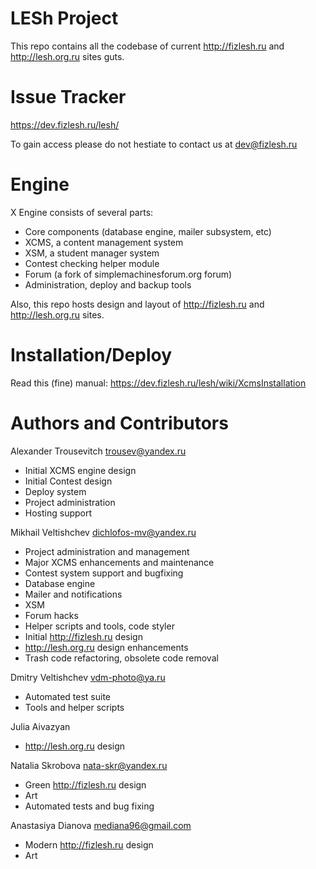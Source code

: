 LESh Project
============
This repo contains all the codebase of current http://fizlesh.ru and
http://lesh.org.ru sites guts.

Issue Tracker
=============
https://dev.fizlesh.ru/lesh/

To gain access please do not hestiate to contact us at dev@fizlesh.ru

Engine
=============
X Engine consists of several parts:

* Core components (database engine, mailer subsystem, etc)
* XCMS, a content management system
* XSM, a student manager system
* Contest checking helper module
* Forum (a fork of simplemachinesforum.org forum)
* Administration, deploy and backup tools

Also, this repo hosts design and layout of
http://fizlesh.ru and http://lesh.org.ru sites.

Installation/Deploy
===================
Read this (fine) manual:
https://dev.fizlesh.ru/lesh/wiki/XcmsInstallation

Authors and Contributors
========================
Alexander Trousevitch <trousev@yandex.ru>
* Initial XCMS engine design
* Initial Contest design
* Deploy system
* Project administration
* Hosting support

Mikhail Veltishchev <dichlofos-mv@yandex.ru>
* Project administration and management
* Major XCMS enhancements and maintenance
* Contest system support and bugfixing
* Database engine
* Mailer and notifications
* XSM
* Forum hacks
* Helper scripts and tools, code styler
* Initial http://fizlesh.ru design
* http://lesh.org.ru design enhancements
* Trash code refactoring, obsolete code removal

Dmitry Veltishchev <vdm-photo@ya.ru>
* Automated test suite
* Tools and helper scripts

Julia Aivazyan
* http://lesh.org.ru design

Natalia Skrobova <nata-skr@yandex.ru>
* Green http://fizlesh.ru design
* Art
* Automated tests and bug fixing

Anastasiya Dianova <mediana96@gmail.com>
* Modern http://fizlesh.ru design
* Art
